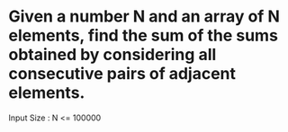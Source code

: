 # Given a number N and an array of N elements, find the sum of the sums obtained by considering all consecutive pairs of adjacent elements.
Input Size : N <= 100000
